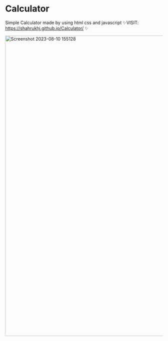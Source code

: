 # Calculator  

Simple Calculator made by using html css and javascript  ✨VISIT: https://shahrukhj.github.io/Calculator/ ✨


<img width="960" alt="Screenshot 2023-08-10 155128" src="https://github.com/ShahrukhJ/Calculator/assets/117424128/ffcc2635-cbb9-4e64-ae49-ee94d5c48a2f">  


